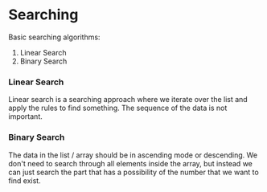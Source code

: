 # Searching

Basic searching algorithms:
1. Linear Search
2. Binary Search

### Linear Search

Linear search is a searching approach where we iterate over the list and apply the rules to find something. The sequence of the data is not important.


### Binary Search

The data in the list / array should be in ascending mode or descending.
We don't need to search through all elements inside the array, but instead we can just search the part that has a possibility of the number that we want to find exist.


